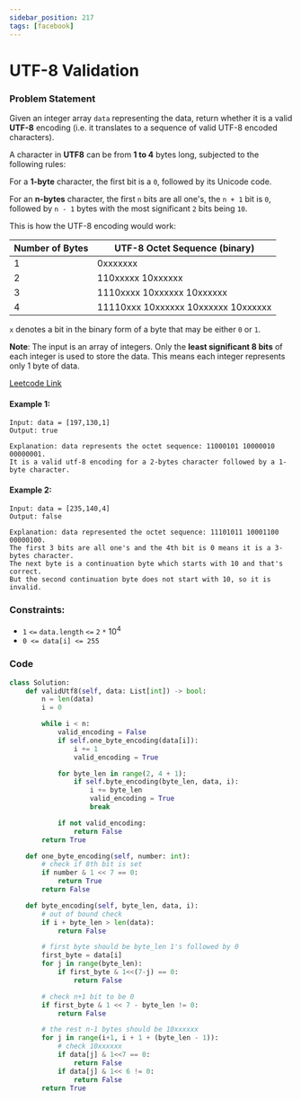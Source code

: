 ```yaml
---
sidebar_position: 217
tags: [facebook]
---
```


# UTF-8 Validation

### Problem Statement

Given an integer array `data` representing the data, return whether it is a valid **UTF-8** encoding (i.e. it translates to a sequence of valid UTF-8 encoded characters).

A character in **UTF8** can be from **1 to 4** bytes long, subjected to the following rules:

For a **1-byte** character, the first bit is a `0`, followed by its Unicode code.

For an **n-bytes** character, the first `n` bits are all one's, the `n + 1` bit is `0`, followed by `n - 1` bytes with the most significant `2` bits being `10`.

This is how the UTF-8 encoding would work:

| Number of Bytes | UTF-8 Octet Sequence (binary)       |
| --------------- | ----------------------------------- |
| 1               | 0xxxxxxx                            |
| 2               | 110xxxxx 10xxxxxx                   |
| 3               | 1110xxxx 10xxxxxx 10xxxxxx          |
| 4               | 11110xxx 10xxxxxx 10xxxxxx 10xxxxxx |

`x` denotes a bit in the binary form of a byte that may be either `0` or `1`.

**Note**: The input is an array of integers. Only the **least significant 8 bits** of each integer is used to store the data. This means each integer represents only 1 byte of data.

[Leetcode Link](https://leetcode.com/problems/utf-8-validation)

#### Example 1:

```
Input: data = [197,130,1]
Output: true

Explanation: data represents the octet sequence: 11000101 10000010 00000001.
It is a valid utf-8 encoding for a 2-bytes character followed by a 1-byte character.
```

#### Example 2:

```
Input: data = [235,140,4]
Output: false

Explanation: data represented the octet sequence: 11101011 10001100 00000100.
The first 3 bits are all one's and the 4th bit is 0 means it is a 3-bytes character.
The next byte is a continuation byte which starts with 10 and that's correct.
But the second continuation byte does not start with 10, so it is invalid.
```

### Constraints:

- `1` `<=` `data.length` `<=` `2` `*` 10<sup>4</sup>
- `0 <= data[i] <= 255`

### Code

```python title="Python Code"
class Solution:
    def validUtf8(self, data: List[int]) -> bool:
        n = len(data)
        i = 0

        while i < n:
            valid_encoding = False
            if self.one_byte_encoding(data[i]):
                i += 1
                valid_encoding = True

            for byte_len in range(2, 4 + 1):
                if self.byte_encoding(byte_len, data, i):
                    i += byte_len
                    valid_encoding = True
                    break

            if not valid_encoding:
                return False
        return True

    def one_byte_encoding(self, number: int):
		# check if 8th bit is set
        if number & 1 << 7 == 0:
            return True
        return False

    def byte_encoding(self, byte_len, data, i):
        # out of bound check
        if i + byte_len > len(data):
            return False

        # first byte should be byte_len 1's followed by 0
        first_byte = data[i]
        for j in range(byte_len):
            if first_byte & 1<<(7-j) == 0:
                return False

        # check n+1 bit to be 0
        if first_byte & 1 << 7 - byte_len != 0:
            return False

		# the rest n-1 bytes should be 10xxxxxx
        for j in range(i+1, i + 1 + (byte_len - 1)):
            # check 10xxxxxx
            if data[j] & 1<<7 == 0:
                return False
            if data[j] & 1<< 6 != 0:
                return False
        return True
```
